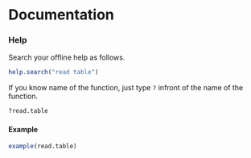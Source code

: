 # Documentation

### Help

Search your offline help as follows.

``` R
help.search("read table")
```

If you know name of the function, just type `?` infront of the name of the function.

``` R
?read.table
```

#### Example

``` R
example(read.table)
```
